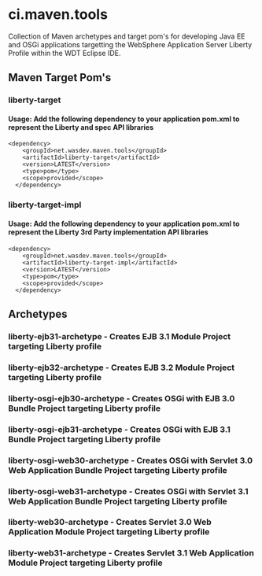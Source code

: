 ci.maven.tools
==============

Collection of Maven archetypes and target pom's for developing Java EE and OSGi applications targetting the  WebSphere Application Server Liberty Profile within the WDT Eclipse IDE.

## Maven Target Pom's

### liberty-target

#### Usage:  Add the following dependency to your application pom.xml to represent the Liberty and spec API libraries

	<dependency>
	  	<groupId>net.wasdev.maven.tools</groupId>
		<artifactId>liberty-target</artifactId>
		<version>LATEST</version>
	  	<type>pom</type>
	  	<scope>provided</scope>
	  </dependency>
	  
### liberty-target-impl

#### Usage:  Add the following dependency to your application pom.xml to represent the Liberty 3rd Party implementation API libraries

	<dependency>
	  	<groupId>net.wasdev.maven.tools</groupId>
		<artifactId>liberty-target-impl</artifactId>
		<version>LATEST</version>
	  	<type>pom</type>
	  	<scope>provided</scope>
	  </dependency>
	  
## Archetypes

### liberty-ejb31-archetype   - Creates EJB 3.1 Module Project targeting Liberty profile
### liberty-ejb32-archetype   - Creates EJB 3.2 Module Project targeting Liberty profile
### liberty-osgi-ejb30-archetype   - Creates OSGi with EJB 3.0 Bundle Project targeting Liberty profile
### liberty-osgi-ejb31-archetype   - Creates OSGi with EJB 3.1 Bundle Project targeting Liberty profile
### liberty-osgi-web30-archetype   - Creates OSGi with Servlet 3.0 Web Application Bundle Project targeting Liberty profile
### liberty-osgi-web31-archetype   - Creates OSGi with Servlet 3.1 Web Application Bundle Project targeting Liberty profile
### liberty-web30-archetype   - Creates Servlet 3.0 Web Application Module Project targeting Liberty profile
### liberty-web31-archetype   - Creates Servlet 3.1 Web Application Module Project targeting Liberty profile

